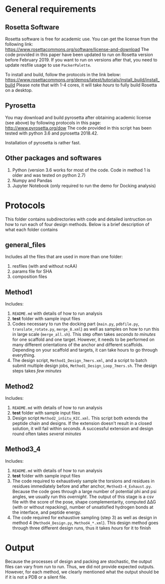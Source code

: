 # General requirements
## Rosetta Software
Rosetta software is free for academic use. You can get the license from the following link:     
https://www.rosettacommons.org/software/license-and-download
The code provided in this paper have been updated to run on Rosetta version before February 2019. If you want to run on versions after that, you need to update resfile usage to use `PackerPalette`.

To install and build, follow the protocols in the link below: https://www.rosettacommons.org/demos/latest/tutorials/install_build/install_build
Please note that with 1-4 cores, it will take *hours* to fully build Rosetta on a desktop.

## Pyrosetta
You may download and build pyrosetta after obtaining academic license (see above) by following protocols in this page:
http://www.pyrosetta.org/dow
The code provided in this script has been tested with python 3.6 and pyrosetta 2018.42. 

Installation of pyrosetta is rather fast.

## Other packages and softwares
1. Python (version 3.6 works for most of the code. Code in method 1 is older and was tested on python 2.7)
2. Numpy and Pandas
3. Jupyter Notebook (only required to run the demo for Docking analysis)

# Protocols
This folder contains subdirectories with code and detailed isntruction on how to run each of four design methods. Below is a brief description of what each folder contains

## general_files
Includes all the files that are used in more than one folder:
1. resfiles (with and without ncAA)
2. params file for SHA
3. composition files

## Method1
Includes:
1. `README.md` with details of how to run analysis
2. **test** folder with sample input files
3. Codes necessary to run the docking part (`main.py`, `pdbfile.py`, `translate_rotate.py`, `merge_8.xml`) as well as samples on how to run this in large scale (`merge_all.sh`). This step often takes *seconds to minutes* for one scaffold and one target. However, it needs to be performed on many different orientations of the anchor and different scaffolds. Depending on your scaffold and targets, it can take hours to go through everything.
4. The design script, `Method1_Design_7mers.xml`, and a script to batch submit multiple design jobs, `Method1_Design_Loop_7mers.sh`. The design steps takes *few minutes*

## Method2
Includes:
1. `README.md` with details of how to run analysis
2. **test** folder with sample input files
3. Design script `Method2_inSitu_KIC.xml`. This script both extends the peptide chain and designs. If the extension doesn't result in a closed solution, it will fail within *seconds*. A successful extension and design round often takes *several minutes*

## Method3_4
Includes:
1. `README.md` with details of how to run analysis
2. **test** folder with sample input files
3. The code required to exhaustively sample the torsions and residues in  residues immediately before and after anchor, `Method3-4_Exhaust.py`. Because the code goes through a large number of potential phi and psi angles, we usually run this *overnight*. The output of this stage is a csv file with the score of the pose, shape complementarity, computed ∆∆G (with or without repacking), number of unsatisfied hydrogen bonds at the interface, and peptide energy.
4. The code required for exhaustive sampling (step 3) as well as design in method 4 (`Method4_Design.py`, `Method4_*.xml`). This design method goes through three different design runs, thus it takes *hours* for it to finish 

# Output
Because the processes of design and packing are stochastic, the output files can vary from run to run. Thus, we did not provide expected outputs. However, for each method, we clearly mentioned what the output should be if it is not a PDB or a silent file.
